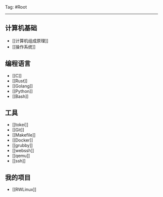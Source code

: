 Tag: #Root

---

## 计算机基础

- [[计算机组成原理]]
- [[操作系统]]

## 编程语言

- [[C]]
- [[Rust]] 
- [[Golang]]
- [[Python]]
- [[Bash]]

## 工具

- [[tokei]]
- [[Git]]
- [[Makefile]]
- [[Docker]]
- [[grubby]]
- [[webssh]]
- [[qemu]]
- [[ssh]]

## 我的项目

- [[RWLinux]]

